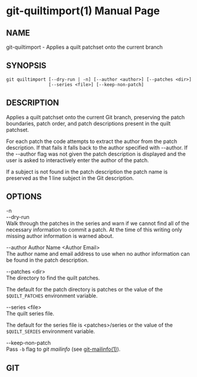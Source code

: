 # git-quiltimport(1) Manual Page

## NAME

git-quiltimport - Applies a quilt patchset onto the current branch

## SYNOPSIS

    git quiltimport [--dry-run | -n] [--author <author>] [--patches <dir>]
                    [--series <file>] [--keep-non-patch]

## DESCRIPTION

Applies a quilt patchset onto the current Git branch, preserving the patch boundaries, patch order, and patch descriptions present in the quilt patchset.

For each patch the code attempts to extract the author from the patch description. If that fails it falls back to the author specified with --author. If the --author flag was not given the patch description is displayed and the user is asked to interactively enter the author of the patch.

If a subject is not found in the patch description the patch name is preserved as the 1 line subject in the Git description.

## OPTIONS

-n  
--dry-run  
Walk through the patches in the series and warn if we cannot find all of the necessary information to commit a patch. At the time of this writing only missing author information is warned about.

--author Author Name &lt;Author Email&gt;  
The author name and email address to use when no author information can be found in the patch description.

--patches &lt;dir&gt;  
The directory to find the quilt patches.

The default for the patch directory is patches or the value of the `$QUILT_PATCHES` environment variable.

--series &lt;file&gt;  
The quilt series file.

The default for the series file is &lt;patches&gt;/series or the value of the `$QUILT_SERIES` environment variable.

--keep-non-patch  
Pass `-b` flag to _git mailinfo_ (see [git-mailinfo(1)](git-mailinfo.html)).

## GIT
